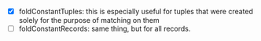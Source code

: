 
- [x] foldConstantTuples: this is especially useful for tuples that were created solely for the purpose of matching on them
- [ ] foldConstantRecords: same thing, but for all records.
